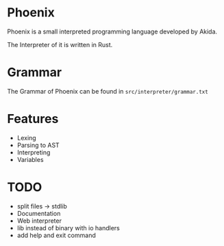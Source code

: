 # Phoenix
Phoenix is a small interpreted programming language developed by Akida.

The Interpreter of it is written in Rust.

# Grammar
The Grammar of Phoenix can be found in `src/interpreter/grammar.txt`

# Features
- Lexing
- Parsing to AST
- Interpreting
- Variables

# TODO 
- split files -> stdlib
- Documentation
- Web interpreter
- lib instead of binary with io handlers
- add help and exit command